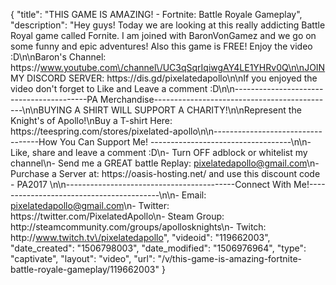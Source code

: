 {
    "title": "THIS GAME IS AMAZING! - Fortnite: Battle Royale Gameplay",
    "description": "Hey guys! Today we are looking at this really addicting Battle Royal game called Fornite. I am joined with BaronVonGamez and we go on some funny and epic adventures! Also this game is FREE! Enjoy the video :D\n\nBaron's Channel: https:\/\/www.youtube.com\/channel\/UC3qSqrIqiwgAY4LE1YHRv0Q\n\nJOIN MY DISCORD SERVER: https:\/\/dis.gd\/pixelatedapollo\n\nIf you enjoyed the video don't forget to Like and Leave a comment :D\n\n-----------------------------------------PA Merchandise---------------------------------------------\n\nBUYING A SHIRT WILL SUPPORT A CHARITY!\n\nRepresent the Knight's of Apollo!\nBuy a T-shirt Here: https:\/\/teespring.com\/stores\/pixelated-apollo\n\n----------------------------------How You Can Support Me! -----------------------------------\n\n- Like, share and leave a comment :D\n- Turn OFF adblock or whitelist my channel\n- Send me a GREAT battle Replay: pixelatedapollo@gmail.com\n- Purchase a Server at: https:\/\/oasis-hosting.net\/ and use this discount code - PA2017 \n\n------------------------------------------Connect With Me!-----------------------------------------\n\n- Email: pixelatedapollo@gmail.com\n- Twitter: https:\/\/twitter.com\/PixelatedApollo\n- Steam Group:  http:\/\/steamcommunity.com\/groups\/apollosknights\n- Twitch: http:\/\/www.twitch.tv\/pixelatedapollo",
    "videoid": "119662003",
    "date_created": "1506798003",
    "date_modified": "1506976964",
    "type": "captivate",
    "layout": "video",
    "url": "\/v\/this-game-is-amazing-fortnite-battle-royale-gameplay\/119662003"
}